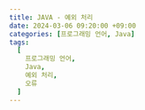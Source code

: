 ```yaml
---
title: JAVA - 예외 처리
date: 2024-03-06 09:20:00 +09:00
categories: [프로그래밍 언어, Java]
tags:
  [
    프로그래밍 언어,
    Java,
    예외 처리,
    오류
  ]
---
```


